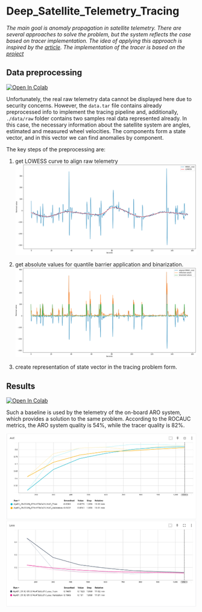 # Deep_Satellite_Telemetry_Tracing

*The main goal is anomaly propagation in satellite telemetry. 
There are several approaches to solve the problem, 
but the system reflects the case based on tracer implementation. 
The idea of applying this approach is inspired by the 
[article](https://stanford.edu/~cpiech/bio/papers/deepKnowledgeTracing.pdf).
The implementation of the tracer is based on the 
[project](https://github.com/seewoo5/KT)*


## Data preprocessing

[![Open In Colab](https://colab.research.google.com/assets/colab-badge.svg)](https://colab.research.google.com/drive/1yhQ_uuGty3lqqyE3agAtLBfRYbpy5g9D?usp=sharing)

Unfortunately, the real raw telemetry data cannot be displayed here due to 
security concerns. However, the `data.tar` file contains already 
preprocessed info to implement the tracing pipeline and, additionally, 
`./data/raw` folder contains two samples real data represented already. 
In this case, the necessary information about the satellite 
system are angles, estimated and measured wheel velocities.
The components form a state vector, 
and in this vector we can find anomalies by component.

The key steps of the preprocessing are:

1. get LOWESS curve to align raw telemetry
![alt text](./images/Telemetry_Lowess.png)

2. get absolute values for quantile barrier application and binarization.
![alt text](./images/Telemetry_preprocessed.png)

3. create representation of state vector in the tracing problem form.

## Results
[![Open In Colab](https://colab.research.google.com/assets/colab-badge.svg)](https://colab.research.google.com/drive/1g_nv_p5bZ1sPYu1swRVqDoMPGx0DEphx?usp=sharing)

Such a baseline is used by the telemetry of the on-board ARO system, 
which provides a solution to the same problem. 
According to the ROCAUC metrics, 
the ARO system quality is 54%, while the tracer quality is 82%.

![alt text](./images/ROC.jpg)
![alt text](./images/loss.jpg)
